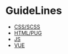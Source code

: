 # GuideLines

* [CSS/SCSS](https://github.com/MarcoCilona/GuideLines/blob/master/Style/index.md)
* [HTML/PUG](https://github.com/MarcoCilona/GuideLines/blob/master/Template/index.md)
* [JS](https://github.com/MarcoCilona/GuideLines/blob/master/Scripting/index.md)
* [VUE](https://github.com/MarcoCilona/GuideLines/blob/master/Vue/index.md)
